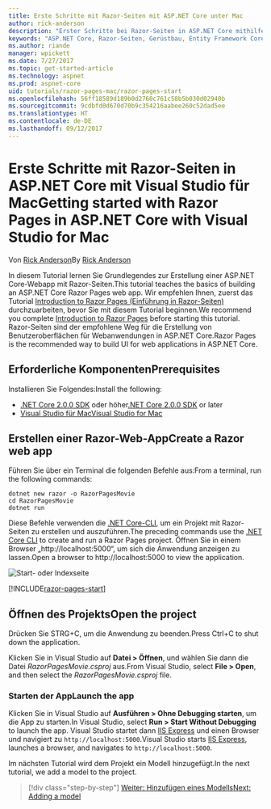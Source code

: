 ```yaml
---
title: Erste Schritte mit Razor-Seiten mit ASP.NET Core unter Mac
author: rick-anderson
description: "Erster Schritte bei Razor-Seiten in ASP.NET Core mithilfe von Visual Studio für Mac"
keywords: "ASP.NET Core, Razor-Seiten, Gerüstbau, Entity Framework Core, EF, EF Core, Datenbank, Mac, macOS, Visual Studio für Mac"
ms.author: riande
manager: wpickett
ms.date: 7/27/2017
ms.topic: get-started-article
ms.technology: aspnet
ms.prod: aspnet-core
uid: tutorials/razor-pages-mac/razor-pages-start
ms.openlocfilehash: 56ff18589d189b0d2760c761c58b5b030d02940b
ms.sourcegitcommit: 9cdbfd0d670d70b9c354216aabee260c52dad5ee
ms.translationtype: HT
ms.contentlocale: de-DE
ms.lasthandoff: 09/12/2017
---
```

# <a name="getting-started-with-razor-pages-in-aspnet-core-with-visual-studio-for-mac"></a><span data-ttu-id="809d2-104">Erste Schritte mit Razor-Seiten in ASP.NET Core mit Visual Studio für Mac</span><span class="sxs-lookup"><span data-stu-id="809d2-104">Getting started with Razor Pages in ASP.NET Core with Visual Studio for Mac</span></span>

<span data-ttu-id="809d2-105">Von [Rick Anderson](https://twitter.com/RickAndMSFT)</span><span class="sxs-lookup"><span data-stu-id="809d2-105">By [Rick Anderson](https://twitter.com/RickAndMSFT)</span></span>

<span data-ttu-id="809d2-106">In diesem Tutorial lernen Sie Grundlegendes zur Erstellung einer ASP.NET Core-Webapp mit Razor-Seiten.</span><span class="sxs-lookup"><span data-stu-id="809d2-106">This tutorial teaches the basics of building an ASP.NET Core Razor Pages web app.</span></span> <span data-ttu-id="809d2-107">Wir empfehlen Ihnen, zuerst das Tutorial [Introduction to Razor Pages (Einführung in Razor-Seiten)](xref:mvc/razor-pages/index) durchzuarbeiten, bevor Sie mit diesem Tutorial beginnen.</span><span class="sxs-lookup"><span data-stu-id="809d2-107">We recommend you complete [Introduction to Razor Pages](xref:mvc/razor-pages/index) before starting this tutorial.</span></span> <span data-ttu-id="809d2-108">Razor-Seiten sind der empfohlene Weg für die Erstellung von Benutzeroberflächen für Webanwendungen in ASP.NET Core.</span><span class="sxs-lookup"><span data-stu-id="809d2-108">Razor Pages is the recommended way to build UI for web applications in ASP.NET Core.</span></span>

## <a name="prerequisites"></a><span data-ttu-id="809d2-109">Erforderliche Komponenten</span><span class="sxs-lookup"><span data-stu-id="809d2-109">Prerequisites</span></span>

<span data-ttu-id="809d2-110">Installieren Sie Folgendes:</span><span class="sxs-lookup"><span data-stu-id="809d2-110">Install the following:</span></span>

* <span data-ttu-id="809d2-111">[.NET Core 2.0.0 SDK](https://www.microsoft.com/net/core) oder höher</span><span class="sxs-lookup"><span data-stu-id="809d2-111">[.NET Core 2.0.0 SDK](https://www.microsoft.com/net/core) or later</span></span>
* [<span data-ttu-id="809d2-112">Visual Studio für Mac</span><span class="sxs-lookup"><span data-stu-id="809d2-112">Visual Studio for Mac</span></span>](https://www.visualstudio.com/vs/visual-studio-mac/)

## <a name="create-a-razor-web-app"></a><span data-ttu-id="809d2-113">Erstellen einer Razor-Web-App</span><span class="sxs-lookup"><span data-stu-id="809d2-113">Create a Razor web app</span></span>

<span data-ttu-id="809d2-114">Führen Sie über ein Terminal die folgenden Befehle aus:</span><span class="sxs-lookup"><span data-stu-id="809d2-114">From a terminal, run the following commands:</span></span>

```console
dotnet new razor -o RazorPagesMovie
cd RazorPagesMovie
dotnet run
```

<span data-ttu-id="809d2-115">Diese Befehle verwenden die [.NET Core-CLI](https://docs.microsoft.com/dotnet/core/tools/dotnet), um ein Projekt mit Razor-Seiten zu erstellen und auszuführen.</span><span class="sxs-lookup"><span data-stu-id="809d2-115">The preceding commands use the [.NET Core CLI](https://docs.microsoft.com/dotnet/core/tools/dotnet) to create and run a Razor Pages project.</span></span> <span data-ttu-id="809d2-116">Öffnen Sie in einem Browser „http://localhost:5000“, um sich die Anwendung anzeigen zu lassen.</span><span class="sxs-lookup"><span data-stu-id="809d2-116">Open a browser to http://localhost:5000 to view the application.</span></span>

![Start- oder Indexseite](../razor-pages/razor-pages-start/_static/home.png)

[!INCLUDE[razor-pages-start](../../includes/RP/razor-pages-start.md)]

## <a name="open-the-project"></a><span data-ttu-id="809d2-118">Öffnen des Projekts</span><span class="sxs-lookup"><span data-stu-id="809d2-118">Open the project</span></span>

<span data-ttu-id="809d2-119">Drücken Sie STRG+C, um die Anwendung zu beenden.</span><span class="sxs-lookup"><span data-stu-id="809d2-119">Press Ctrl+C to shut down the application.</span></span>

<span data-ttu-id="809d2-120">Klicken Sie in Visual Studio auf **Datei > Öffnen**, und wählen Sie dann die Datei *RazorPagesMovie.csproj* aus.</span><span class="sxs-lookup"><span data-stu-id="809d2-120">From Visual Studio, select **File > Open**, and then select the *RazorPagesMovie.csproj* file.</span></span>

### <a name="launch-the-app"></a><span data-ttu-id="809d2-121">Starten der App</span><span class="sxs-lookup"><span data-stu-id="809d2-121">Launch the app</span></span>

<span data-ttu-id="809d2-122">Klicken Sie in Visual Studio auf **Ausführen > Ohne Debugging starten**, um die App zu starten.</span><span class="sxs-lookup"><span data-stu-id="809d2-122">In Visual Studio, select **Run > Start Without Debugging** to launch the app.</span></span> <span data-ttu-id="809d2-123">Visual Studio startet dann [IIS Express](https://docs.microsoft.com/iis/extensions/introduction-to-iis-express/iis-express-overview) und einen Browser und navigiert zu `http://localhost:5000`.</span><span class="sxs-lookup"><span data-stu-id="809d2-123">Visual Studio starts [IIS Express](https://docs.microsoft.com/iis/extensions/introduction-to-iis-express/iis-express-overview), launches a browser, and navigates to `http://localhost:5000`.</span></span>

<span data-ttu-id="809d2-124">Im nächsten Tutorial wird dem Projekt ein Modell hinzugefügt.</span><span class="sxs-lookup"><span data-stu-id="809d2-124">In the next tutorial, we add a model to the project.</span></span>

>[!div class="step-by-step"]
[<span data-ttu-id="809d2-125">Weiter: Hinzufügen eines Modells</span><span class="sxs-lookup"><span data-stu-id="809d2-125">Next: Adding a model</span></span>](xref:tutorials/razor-pages-mac/model)

